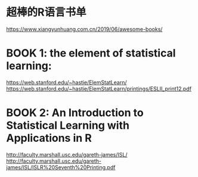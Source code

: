 # 超棒的R语言书单
https://www.xiangyunhuang.com.cn/2019/06/awesome-books/

# BOOK 1: the element of statistical learning:
https://web.stanford.edu/~hastie/ElemStatLearn/ \
https://web.stanford.edu/~hastie/ElemStatLearn/printings/ESLII_print12.pdf

# BOOK 2: An Introduction to Statistical Learning with Applications in R
http://faculty.marshall.usc.edu/gareth-james/ISL/ \
http://faculty.marshall.usc.edu/gareth-james/ISL/ISLR%20Seventh%20Printing.pdf
